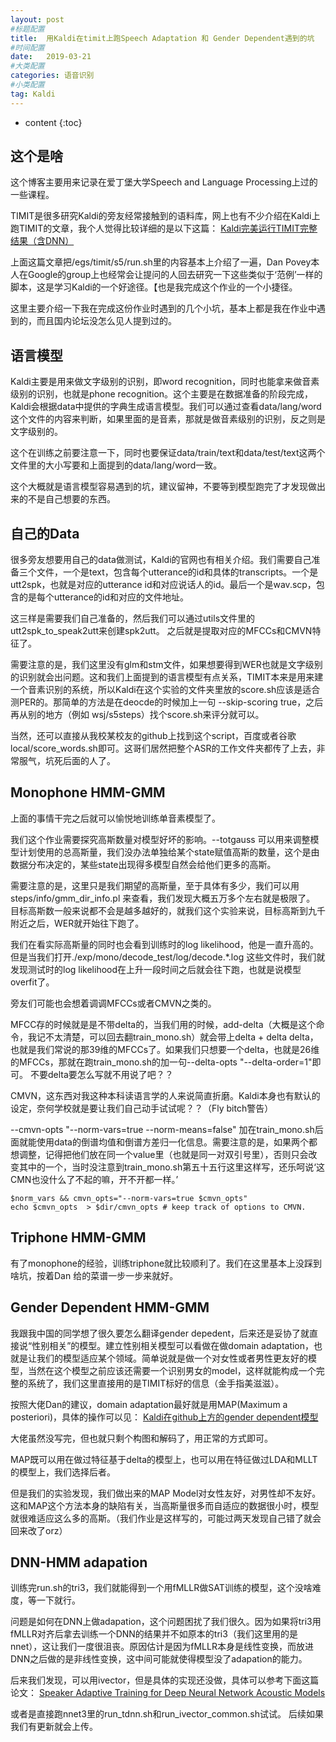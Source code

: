 ```yaml
---
layout: post
#标题配置
title:  用Kaldi在timit上跑Speech Adaptation 和 Gender Dependent遇到的坑
#时间配置
date:   2019-03-21 
#大类配置
categories: 语音识别
#小类配置
tag: Kaldi
---
```


* content
{:toc}


## 这个是啥
这个博客主要用来记录在爱丁堡大学Speech and Language Processing上过的一些课程。

TIMIT是很多研究Kaldi的旁友经常接触到的语料库，网上也有不少介绍在Kaldi上跑TIMIT的文章，我个人觉得比较详细的是以下这篇：
[Kaldi完美运行TIMIT完整结果（含DNN）][1]


上面这篇文章把/egs/timit/s5/run.sh里的内容基本上介绍了一遍，Dan Povey本人在Google的group上也经常会让提问的人回去研究一下这些类似于‘范例’一样的脚本，这是学习Kaldi的一个好途径。【也是我完成这个作业的一个小捷径。

这里主要介绍一下我在完成这份作业时遇到的几个小坑，基本上都是我在作业中遇到的，而且国内论坛没怎么见人提到过的。

## 语言模型
Kaldi主要是用来做文字级别的识别，即word recognition，同时也能拿来做音素级别的识别，也就是phone recognition。这个主要是在数据准备的阶段完成，Kaldi会根据data中提供的字典生成语言模型。我们可以通过查看data/lang/word 这个文件的内容来判断，如果里面的是音素，那就是做音素级别的识别，反之则是文字级别的。

这个在训练之前要注意一下，同时也要保证data/train/text和data/test/text这两个文件里的大小写要和上面提到的data/lang/word一致。

这个大概就是语言模型容易遇到的坑，建议留神，不要等到模型跑完了才发现做出来的不是自己想要的东西。

## 自己的Data
很多旁友想要用自己的data做测试，Kaldi的官网也有相关介绍。我们需要自己准备三个文件，一个是text，包含每个utterance的id和具体的transcripts。一个是utt2spk，也就是对应的utterance id和对应说话人的id。最后一个是wav.scp，包含的是每个utterance的id和对应的文件地址。

这三样是需要我们自己准备的，然后我们可以通过utils文件里的utt2spk_to_speak2utt来创建spk2utt。 之后就是提取对应的MFCCs和CMVN特征了。

需要注意的是，我们这里没有glm和stm文件，如果想要得到WER也就是文字级别的识别就会出问题。这和我们上面提到的语言模型有点关系，TIMIT本来是用来建一个音素识别的系统，所以Kaldi在这个实验的文件夹里放的score.sh应该是适合测PER的。那简单的方法是在deocde的时候加上一句 --skip-scoring true，之后再从别的地方（例如 wsj/s5steps）找个score.sh来评分就可以。

当然，还可以直接从我校某校友的github上找到这个script，百度或者谷歌local/score_words.sh即可。这哥们居然把整个ASR的工作文件夹都传了上去，非常服气，坑死后面的人了。

## Monophone HMM-GMM
上面的事情干完之后就可以愉悦地训练单音素模型了。

我们这个作业需要探究高斯数量对模型好坏的影响。--totgauss 可以用来调整模型计划使用的总高斯量，我们没办法单独给某个state赋值高斯的数量，这个是由数据分布决定的，某些state出现得多模型自然会给他们更多的高斯。

需要注意的是，这里只是我们期望的高斯量，至于具体有多少，我们可以用steps/info/gmm_dir_info.pl 来查看，我们发现大概五万多个左右就是极限了。
目标高斯数一般来说都不会是越多越好的，就我们这个实验来说，目标高斯到九千附近之后，WER就开始往下跑了。

我们在看实际高斯量的同时也会看到训练时的log likelihood，他是一直升高的。但是当我们打开./exp/mono/decode_test/log/decode.*.log
这些文件时，我们就发现测试时的log likelihood在上升一段时间之后就会往下跑，也就是说模型overfit了。

旁友们可能也会想着调调MFCCs或者CMVN之类的。

MFCC存的时候就是是不带delta的，当我们用的时候，add-delta（大概是这个命令，我记不太清楚，可以回去翻train_mono.sh）就会带上delta + delta delta，也就是我们常说的那39维的MFCCs了。如果我们只想要一个delta，也就是26维的MFCCs，那就在跑train_mono.sh的加一句--delta-opts "--delta-order=1"即可。 不要delta要怎么写就不用说了吧？？

CMVN，这东西对我这种本科读语言学的人来说简直折磨。Kaldi本身也有默认的设定，奈何学校就是要让我们自己动手试试呢？？（Fly bitch警告）

--cmvn-opts "--norm-vars=true --norm-means=false" 加在train_mono.sh后面就能使用data的倒谱均值和倒谱方差归一化信息。需要注意的是，如果两个都想调整，记得把他们放在同一个value里（也就是同一对双引号里），否则只会改变其中的一个，当时没注意到train_mono.sh第五十五行这里这样写，还乐呵说‘这CMN也没什么了不起的嘛，开不开都一样。’

    $norm_vars && cmvn_opts="--norm-vars=true $cmvn_opts"
    echo $cmvn_opts  > $dir/cmvn_opts # keep track of options to CMVN.

## Triphone HMM-GMM
有了monophone的经验，训练triphone就比较顺利了。我们在这里基本上没踩到啥坑，按着Dan 给的菜谱一步一步来就好。

## Gender Dependent HMM-GMM
我跟我中国的同学想了很久要怎么翻译gender depedent，后来还是妥协了就直接说“性别相关”的模型。建立性别相关模型可以看做在做domain adaptation，也就是让我们的模型适应某个领域。简单说就是做一个对女性或者男性更友好的模型，当然在这个模型之前应该还需要一个识别男女的model，这样就能构成一个完整的系统了，我们这里直接用的是TIMIT标好的信息（金手指美滋滋）。

按照大佬Dan的建议，domain adaptation最好就是用MAP(Maximum a posteriori)，具体的操作可以见：
[Kaldi在github上方的gender dependent模型][2]

大佬虽然没写完，但也就只剩个构图和解码了，用正常的方式即可。

MAP既可以用在做过特征基于delta的模型上，也可以用在特征做过LDA和MLLT的模型上，我们选择后者。

但是我们的实验发现，我们做出来的MAP Model对女性友好，对男性却不友好。这和MAP这个方法本身的缺陷有关，当高斯量很多而自适应的数据很小时，模型就很难适应这么多的高斯。（我们作业是这样写的，可能过两天发现自己错了就会回来改了orz）
  
## DNN-HMM adapation
训练完run.sh的tri3，我们就能得到一个用fMLLR做SAT训练的模型，这个没啥难度，等一下就行。

问题是如何在DNN上做adapation，这个问题困扰了我们很久。因为如果将tri3用fMLLR对齐后拿去训练一个DNN的结果并不如原本的tri3（我们这里用的是nnet），这让我们一度很沮丧。原因估计是因为fMLLR本身是线性变换，而放进DNN之后做的是非线性变换，这中间可能就使得模型没了adapation的能力。

后来我们发现，可以用ivector，但是具体的实现还没做，具体可以参考下面这篇论文：
[Speaker Adaptive Training for Deep Neural Network Acoustic Models][3]


  [1]: https://blog.csdn.net/longwo888/article/details/85783287
  [2]: https://github.com/kaldi-asr/kaldi/blob/master/egs/wsj/s5/local/run_gender_dep.sh
  [3]: https://www.cs.cmu.edu/~ymiao/satdnn.html
  或者是直接跑nnet3里的run_tdnn.sh和run_ivector_common.sh试试。
  后续如果我们有更新就会上传。
